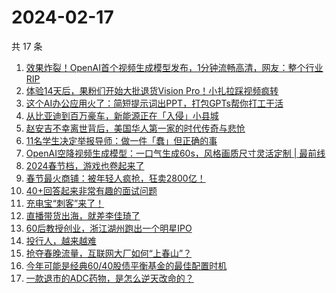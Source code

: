 # 2024-02-17

共 17 条

<!-- BEGIN 36KR -->
<!-- 最后更新时间 2024-02-17 07:04:15 +0800 -->
1. [效果炸裂！OpenAI首个视频生成模型发布，1分钟流畅高清，网友：整个行业RIP](https://36kr.com/p/2650455497425153)
1. [体验14天后，果粉们开始大批退货Vision Pro！小扎拉踩视频疯转](https://36kr.com/p/2649286622739585)
1. [这个AI办公应用火了：简短提示词出PPT，打包GPTs帮你打工干活](https://36kr.com/p/2649283365503236)
1. [从比亚迪到百万豪车，新能源正在「入侵」小县城](https://36kr.com/p/2649857591840005)
1. [赵安吉不幸离世背后，美国华人第一家的时代传奇与悲怆](https://36kr.com/p/2649759296798981)
1. [11名学生决定举报导师：做一件「蠢」但正确的事](https://36kr.com/p/2638222576008322)
1. [OpenAI空降视频生成模型：一口气生成60s，风格画质尺寸灵活定制 | 最前线](https://36kr.com/p/2650547758039300)
1. [2024春节档，游戏也卷起来了](https://36kr.com/p/2650505023131138)
1. [春节最火商铺：被年轻人疯抢，狂卖2800亿！](https://36kr.com/p/2649373907222785)
1. [40+回答起来非常有趣的面试问题](https://36kr.com/p/2589887439059593)
1. [充电宝“刺客”来了！](https://36kr.com/p/2649794569768451)
1. [直播带货出海，就差李佳琦了](https://36kr.com/p/2649606510477574)
1. [60后教授创业，浙江湖州跑出一个明星IPO](https://36kr.com/p/2649495506926725)
1. [投行人，越来越难](https://36kr.com/p/2649708241042569)
1. [抢夺春晚流量，互联网大厂如何“上春山”？](https://36kr.com/p/2649849869859968)
1. [今年可能是经典60/40股债平衡基金的最佳配置时机](https://36kr.com/p/2649261590953089)
1. [一款退市的ADC药物，是怎么逆天改命的？](https://36kr.com/p/2649720701452552)
<!-- END 36KR -->